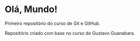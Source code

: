 # Olá, Mundo!
 Primeiro repositório do curso de Git e GitHub.

 Repositório criado com base no curso do Gustavo Guanabara.
